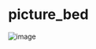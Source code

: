 # picture_bed

![image](https://user-images.githubusercontent.com/108010773/228201931-88d39019-c14f-4c27-9d69-e789810dd643.png)
